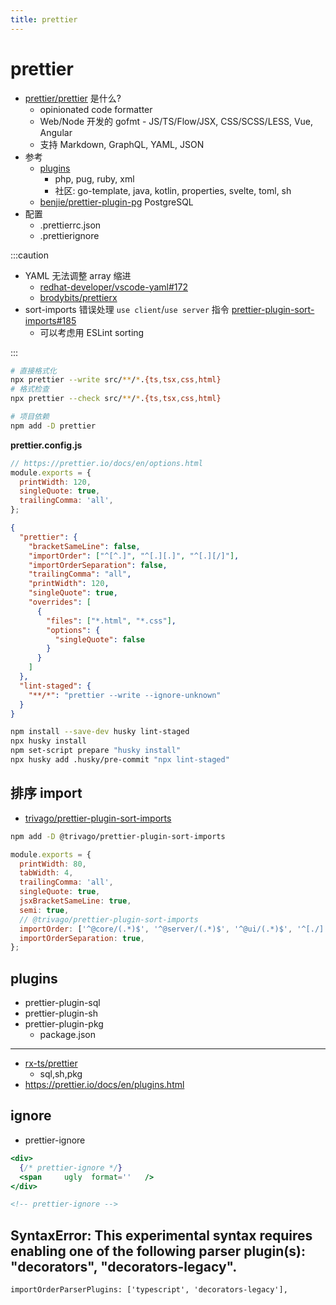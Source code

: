```yaml
---
title: prettier
---
```


# prettier

- [prettier/prettier](https://github.com/prettier/prettier) 是什么?
  - opinionated code formatter
  - Web/Node 开发的 gofmt - JS/TS/Flow/JSX, CSS/SCSS/LESS, Vue, Angular
  - 支持 Markdown, GraphQL, YAML, JSON
- 参考
  - [plugins](https://prettier.io/docs/en/plugins.html)
    - php, pug, ruby, xml
    - 社区: go-template, java, kotlin, properties, svelte, toml, sh
  - [benjie/prettier-plugin-pg](https://github.com/benjie/prettier-plugin-pg)
    PostgreSQL
- 配置
  - .prettierrc.json
  - .prettierignore

:::caution

- YAML 无法调整 array 缩进
  - [redhat-developer/vscode-yaml#172](https://github.com/redhat-developer/vscode-yaml/issues/172)
  - [brodybits/prettierx](https://github.com/brodybits/prettierx)
- sort-imports 错误处理 `use client`/`use server` 指令 [prettier-plugin-sort-imports#185](https://github.com/trivago/prettier-plugin-sort-imports/issues/185)
  - 可以考虑用 ESLint sorting

:::

```bash
# 直接格式化
npx prettier --write src/**/*.{ts,tsx,css,html}
# 格式检查
npx prettier --check src/**/*.{ts,tsx,css,html}

# 项目依赖
npm add -D prettier
```

**prettier.config.js**

```js
// https://prettier.io/docs/en/options.html
module.exports = {
  printWidth: 120,
  singleQuote: true,
  trailingComma: 'all',
};
```

```json title="package.json"
{
  "prettier": {
    "bracketSameLine": false,
    "importOrder": ["^[^.]", "^[.][.]", "^[.][/]"],
    "importOrderSeparation": false,
    "trailingComma": "all",
    "printWidth": 120,
    "singleQuote": true,
    "overrides": [
      {
        "files": ["*.html", "*.css"],
        "options": {
          "singleQuote": false
        }
      }
    ]
  },
  "lint-staged": {
    "**/*": "prettier --write --ignore-unknown"
  }
}
```

```bash title="配合 lint-staged"
npm install --save-dev husky lint-staged
npx husky install
npm set-script prepare "husky install"
npx husky add .husky/pre-commit "npx lint-staged"
```

## 排序 import

- [trivago/prettier-plugin-sort-imports](https://github.com/trivago/prettier-plugin-sort-imports)

```bash
npm add -D @trivago/prettier-plugin-sort-imports
```

```js
module.exports = {
  printWidth: 80,
  tabWidth: 4,
  trailingComma: 'all',
  singleQuote: true,
  jsxBracketSameLine: true,
  semi: true,
  // @trivago/prettier-plugin-sort-imports
  importOrder: ['^@core/(.*)$', '^@server/(.*)$', '^@ui/(.*)$', '^[./]'],
  importOrderSeparation: true,
};
```

## plugins

- prettier-plugin-sql
- prettier-plugin-sh
- prettier-plugin-pkg
  - package.json

---

- [rx-ts/prettier](https://github.com/rx-ts/prettier)
  - sql,sh,pkg
- https://prettier.io/docs/en/plugins.html

## ignore
- prettier-ignore

```jsx
<div>
  {/* prettier-ignore */}
  <span     ugly  format=''   />
</div>
```

```html
<!-- prettier-ignore -->
```

## SyntaxError: This experimental syntax requires enabling one of the following parser plugin(s): "decorators", "decorators-legacy".

```
importOrderParserPlugins: ['typescript', 'decorators-legacy'],
```
